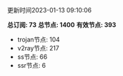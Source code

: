 更新时间2023-01-13 09:10:06

**总订阅: 73**
**总节点: 1400**
**有效节点: 393**
- trojan节点: 104
- v2ray节点: 217
- ss节点: 66
- ssr节点: 6
